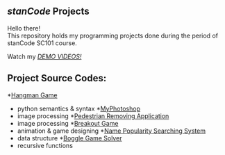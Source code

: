 ## *stanCode* Projects

Hello there!\
This repository holds my programming projects done during the period of stanCode SC101 course.

Watch my *[DEMO VIDEOS!](https://drive.google.com/drive/folders/1Gi3bn9qPW_gR0ISyGzVPLd5Bztdvd7rF?fbclid=IwAR36BW3v_bHn-Idsh-0_ROSWLwrXOzoervZId25OOzH2LX4b6FCGDfULdDg)*

## Project Source Codes:
*[Hangman Game](https://github.com/a102102012/MystanCodeProjects/blob/main/stanCode_Projects/hangman_game/hangman_ext.py)
  * python semantics & syntax
*[MyPhotoshop](https://github.com/a102102012/MystanCodeProjects/blob/main/stanCode_Projects/my_photoshop/best_photoshop_award.py)
 * image processing
*[Pedestrian Removing Application](https://github.com/a102102012/MystanCodeProjects/blob/main/stanCode_Projects/my_photoshop/stanCodoshop.py)
 * image processing
*[Breakout Game](https://github.com/a102102012/MystanCodeProjects/blob/main/stanCode_Projects/break_out_game/breakout.py)
 * animation & game designing
*[Name Popularity Searching System](https://github.com/a102102012/MystanCodeProjects/blob/main/stanCode_Projects/name_searching_system/babygraphics.py)
 * data structure
*[Boggle Game Solver](https://github.com/a102102012/MystanCodeProjects/blob/main/stanCode_Projects/boggle_game_solver/anagram.py)
 * recursive functions
